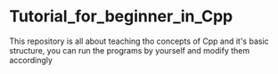 # Tutorial_for_beginner_in_Cpp
This repository is all about teaching tho concepts of Cpp and it's basic structure, you can run the programs by yourself and modify them accordingly 
